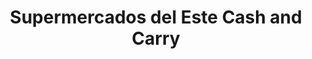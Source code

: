 ---
title: "Supermercados del Este Cash and Carry"
url: /humacao/supermercados-del-este-cash-and-carry/
shop: Supermarkt
---